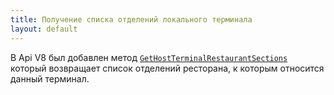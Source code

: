 ```yaml
---
title: Получение списка отделений локального терминала
layout: default
---
```


В Api V8 был добавлен метод [`GetHostTerminalRestaurantSections`](https://iiko.github.io/front.api.sdk/v8/html/M_Resto_Front_Api_IOperationService_GetHostTerminalRestaurantSections.htm) который возвращает список отделений ресторана, к которым относится данный терминал.